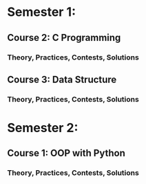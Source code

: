# Semester 1: 
## Course 2: C Programming
### Theory, Practices, Contests, Solutions

## Course 3: Data Structure
### Theory, Practices, Contests, Solutions

# Semester 2: 
## Course 1: OOP with Python
### Theory, Practices, Contests, Solutions
